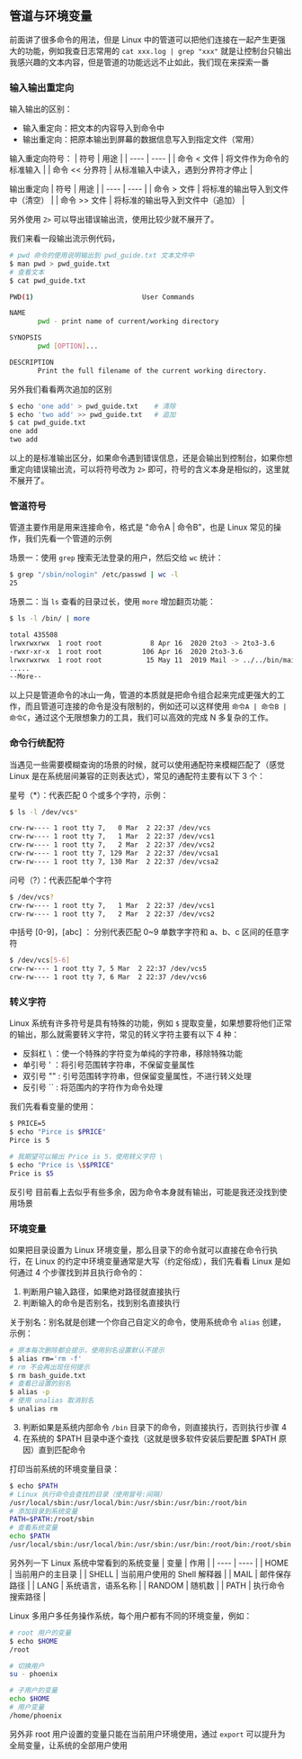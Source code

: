 ## 管道与环境变量

前面讲了很多命令的用法，但是 Linux 中的管道可以把他们连接在一起产生更强大的功能，例如我查日志常用的 `cat xxx.log | grep "xxx"` 就是让控制台只输出我感兴趣的文本内容，但是管道的功能远远不止如此，我们现在来探索一番

### 输入输出重定向
输入输出的区别：
* 输入重定向：把文本的内容导入到命令中
* 输出重定向：把原本输出到屏幕的数据信息写入到指定文件（常用）


输入重定向符号：
|  符号   | 用途  |
|  ----  | ----  |
| 命令 < 文件 | 将文件作为命令的标准输入 |
| 命令 << 分界符 | 从标准输入中读入，遇到分界符才停止 |


输出重定向
|  符号   | 用途  |
|  ----  | ----  |
| 命令 > 文件 | 将标准的输出导入到文件中（清空） |
| 命令 >> 文件 | 将标准的输出导入到文件中（追加） |

另外使用 `2>` 可以导出错误输出流，使用比较少就不展开了。

我们来看一段输出流示例代码，
```bash
# pwd 命令的使用说明输出到 pwd_guide.txt 文本文件中
$ man pwd > pwd_guide.txt
# 查看文本
$ cat pwd_guide.txt

PWD(1)                           User Commands                          PWD(1)

NAME
       pwd - print name of current/working directory

SYNOPSIS
       pwd [OPTION]...

DESCRIPTION
       Print the full filename of the current working directory.
```
另外我们看看两次追加的区别
```bash
$ echo 'one add' > pwd_guide.txt    # 清除
$ echo 'two add' >> pwd_guide.txt   # 追加
$ cat pwd_guide.txt
one add
two add
```
以上的是标准输出区分，如果命令遇到错误信息，还是会输出到控制台，如果你想重定向错误输出流，可以将符号改为 `2>` 即可，符号的含义本身是相似的，这里就不展开了。

### 管道符号
管道主要作用是用来连接命令，格式是 "命令A | 命令B"，也是 Linux 常见的操作，我们先看一个管道的示例

场景一：使用 `grep` 搜索无法登录的用户，然后交给 `wc` 统计：
```bash
$ grep "/sbin/nologin" /etc/passwd | wc -l
25
```
场景二：当 `ls` 查看的目录过长，使用 `more` 增加翻页功能：
```bash
$ ls -l /bin/ | more

total 435508
lrwxrwxrwx  1 root root            8 Apr 16  2020 2to3 -> 2to3-3.6
-rwxr-xr-x  1 root root          106 Apr 16  2020 2to3-3.6
lrwxrwxrwx  1 root root           15 May 11  2019 Mail -> ../../bin/mailx
.....
--More--
```

以上只是管道命令的冰山一角，管道的本质就是把命令组合起来完成更强大的工作，而且管道可连接的命令是没有限制的，例如还可以这样使用 `命令A | 命令B | 命令C`，通过这个无限想象力的工具，我们可以高效的完成 N 多复杂的工作。

### 命令行统配符
当遇见一些需要模糊查询的场景的时候，就可以使用通配符来模糊匹配了（感觉 Linux 是在系统层间兼容的正则表达式），常见的通配符主要有以下 3 个：

星号（*）：代表匹配 0 个或多个字符，示例：
```bash
$ ls -l /dev/vcs*

crw-rw---- 1 root tty 7,   0 Mar  2 22:37 /dev/vcs
crw-rw---- 1 root tty 7,   1 Mar  2 22:37 /dev/vcs1
crw-rw---- 1 root tty 7,   2 Mar  2 22:37 /dev/vcs2
crw-rw---- 1 root tty 7, 129 Mar  2 22:37 /dev/vcsa1
crw-rw---- 1 root tty 7, 130 Mar  2 22:37 /dev/vcsa2
```

问号（?）：代表匹配单个字符
```bash
$ /dev/vcs?
crw-rw---- 1 root tty 7,   1 Mar  2 22:37 /dev/vcs1
crw-rw---- 1 root tty 7,   2 Mar  2 22:37 /dev/vcs2
```
中括号 [0-9]，[abc] ： 分别代表匹配 0~9 单数字字符和 a、b、c 区间的任意字符
```bash
$ /dev/vcs[5-6]
crw-rw---- 1 root tty 7, 5 Mar  2 22:37 /dev/vcs5
crw-rw---- 1 root tty 7, 6 Mar  2 22:37 /dev/vcs6
```

### 转义字符
Linux 系统有许多符号是具有特殊的功能，例如 `$` 提取变量，如果想要将他们正常的输出，那么就需要转义字符，常见的转义字符主要有以下 4 种：
* 反斜杠 \ ：使一个特殊的字符变为单纯的字符串，移除特殊功能
* 单引号 ' ：将引号范围转字符串，不保留变量属性
* 双引号 "" : 引号范围转字符串，但保留变量属性，不进行转义处理
* 反引号 `` : 将范围内的字符作为命令处理

我们先看看变量的使用：
```bash
$ PRICE=5
$ echo "Pirce is $PRICE"
Pirce is 5

# 我期望可以输出 Price is 5，使用转义字符 \
$ echo "Price is \$$PRICE"
Price is $5
```

反引号 目前看上去似乎有些多余，因为命令本身就有输出，可能是我还没找到使用场景

### 环境变量
如果把目录设置为 Linux 环境变量，那么目录下的命令就可以直接在命令行执行，在 Linux 的约定中环境变量通常是大写（约定俗成），我们先看看 Linux 是如何通过 4 个步骤找到并且执行命令的：
1. 判断用户输入路径，如果绝对路径就直接执行
2. 判断输入的命令是否别名，找到别名直接执行

关于别名：别名就是创建一个你自己自定义的命令，使用系统命令 `alias` 创建，示例：
```bash
# 原本每次删除都会提示，使用别名设置默认不提示
$ alias rm='rm -f'
# rm 不会再出现任何提示
$ rm bash_guide.txt         
# 查看已设置的别名
$ alias -p           
# 使用 unalias 取消别名
$ unalias rm
```

3. 判断如果是系统内部命令 `/bin` 目录下的命令，则直接执行，否则执行步骤 4
4. 在系统的 $PATH 目录中逐个查找（这就是很多软件安装后要配置 $PATH 原因）直到匹配命令

打印当前系统的环境变量目录：
```bash
$ echo $PATH
# Linux 执行命令会查找的目录（使用冒号:间隔）
/usr/local/sbin:/usr/local/bin:/usr/sbin:/usr/bin:/root/bin
# 添加目录到系统变量
PATH=$PATH:/root/sbin
# 查看系统变量
echo $PATH
/usr/local/sbin:/usr/local/bin:/usr/sbin:/usr/bin:/root/bin:/root/sbin
```

另外列一下 Linux 系统中常看到的系统变量
|  变量   | 作用  |
|  ----  | ----  |
| HOME | 当前用户的主目录 |
| SHELL | 当前用户使用的 Shell 解释器 |
| MAIL | 邮件保存路径 |
| LANG | 系统语言，语系名称 |
| RANDOM | 随机数 |
| PATH | 执行命令搜索路径 |

Linux 多用户多任务操作系统，每个用户都有不同的环境变量，例如：
```bash
# root 用户的变量
$ echo $HOME
/root

# 切换用户
su - phoenix

# 子用户的变量
echo $HOME
# 用户变量
/home/phoenix
```

另外非 root 用户设置的变量只能在当前用户环境使用，通过 `export` 可以提升为全局变量，让系统的全部用户使用